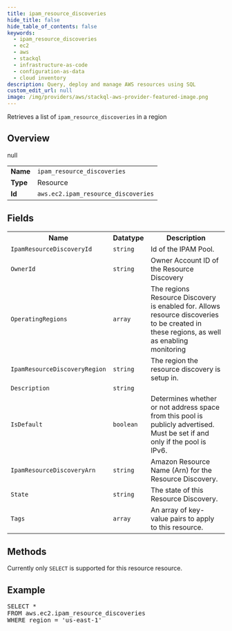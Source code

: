 ```yaml
---
title: ipam_resource_discoveries
hide_title: false
hide_table_of_contents: false
keywords:
  - ipam_resource_discoveries
  - ec2
  - aws
  - stackql
  - infrastructure-as-code
  - configuration-as-data
  - cloud inventory
description: Query, deploy and manage AWS resources using SQL
custom_edit_url: null
image: /img/providers/aws/stackql-aws-provider-featured-image.png
---
```

Retrieves a list of <code>ipam_resource_discoveries</code> in a region

## Overview
<table><tbody>
<tr><td><b>Name</b></td><td><code>ipam_resource_discoveries</code></td></tr>
<tr><td><b>Type</b></td><td>Resource</td></tr>
null
<tr><td><b>Id</b></td><td><code>aws.ec2.ipam_resource_discoveries</code></td></tr>
</tbody></table>

## Fields
<table><tbody>
<tr><th>Name</th><th>Datatype</th><th>Description</th></tr>
<tr><td><code>IpamResourceDiscoveryId</code></td><td><code>string</code></td><td>Id of the IPAM Pool.</td></tr><tr><td><code>OwnerId</code></td><td><code>string</code></td><td>Owner Account ID of the Resource Discovery</td></tr><tr><td><code>OperatingRegions</code></td><td><code>array</code></td><td>The regions Resource Discovery is enabled for. Allows resource discoveries to be created in these regions, as well as enabling monitoring</td></tr><tr><td><code>IpamResourceDiscoveryRegion</code></td><td><code>string</code></td><td>The region the resource discovery is setup in. </td></tr><tr><td><code>Description</code></td><td><code>string</code></td><td></td></tr><tr><td><code>IsDefault</code></td><td><code>boolean</code></td><td>Determines whether or not address space from this pool is publicly advertised. Must be set if and only if the pool is IPv6.</td></tr><tr><td><code>IpamResourceDiscoveryArn</code></td><td><code>string</code></td><td>Amazon Resource Name (Arn) for the Resource Discovery.</td></tr><tr><td><code>State</code></td><td><code>string</code></td><td>The state of this Resource Discovery.</td></tr><tr><td><code>Tags</code></td><td><code>array</code></td><td>An array of key-value pairs to apply to this resource.</td></tr>
</tbody></table>

## Methods
Currently only <code>SELECT</code> is supported for this resource resource.

## Example
<pre>
SELECT * 
FROM aws.ec2.ipam_resource_discoveries
WHERE region = 'us-east-1'
</pre>
